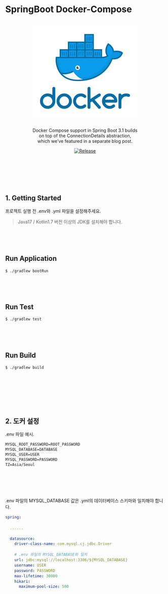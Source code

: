 # SpringBoot Docker-Compose

<br/>

<div align="center">

<img src="images/img.png">

<br/>
<br/>

Docker Compose support in Spring Boot 3.1 builds <br/>on top of the ConnectionDetails abstraction, <br/>which we’ve featured in a
separate blog post.

</div>


<div align="center">

[![Release](https://img.shields.io/badge/-%F0%9F%93%9A%20Document-green)](https://spring.io/blog/2023/06/21/docker-compose-support-in-spring-boot-3-1)

</div>

<br/><br/><br/><br/><br/>

## 1. Getting Started

프로젝트 실행 전 .env와 .yml 파일을 설정해주세요. 

> Java17 / Kotlin1.7 버전 이상의 JDK를 설치해야 합니다.

<br/><br/><br/>

## Run Application

````text
$ ./gradlew bootRun
````

<br/><br/><br/>

## Run Test

````text
$ ./gradlew test
````

<br/><br/><br/>

## Run Build

````text
$ ./gradlew build
````

<br/><br/><br/><br/><br/><br/>

## 2. 도커 설정

.env 파일 예시. 

```text
MYSQL_ROOT_PASSWORD=ROOT_PASSWORD
MYSQL_DATABASE=DATABASE
MYSQL_USER=USER
MYSQL_PASSWORD=PASSWORD
TZ=Asia/Seoul
```

<br/><br/><br/><br/>

.env 파일의 MYSQL_DATABASE 값은 .yml의 데이터베이스 스키마와 일치해야 합니다.

```yaml
spring:
  
  ......
  
  datasource:
    driver-class-name: com.mysql.cj.jdbc.Driver
    
    # .env 파일의 MYSQL_DATABASE와 일치
    url: jdbc:mysql://localhost:3306/${MYSQL_DATABASE}
    username: USER
    password: PASSWORD
    max-lifetime: 30000
    hikari:
      maximum-pool-size: 500
```
